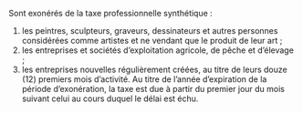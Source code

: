 Sont exonérés de la taxe professionnelle synthétique :
1) les peintres, sculpteurs, graveurs, dessinateurs et autres personnes considérées
comme artistes et ne vendant que le produit de leur art ;
2) les entreprises et sociétés d’exploitation agricole, de pêche et d’élevage ;
2) les entreprises nouvelles régulièrement créées, au titre de leurs douze (12) premiers
mois d’activité. Au titre de l’année d’expiration de la période d’exonération, la taxe est due à partir du premier jour du mois suivant celui au cours duquel le délai est échu.